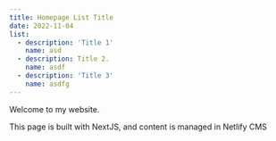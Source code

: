 ```yaml
---
title: Homepage List Title
date: 2022-11-04
list:
  - description: 'Title 1'
    name: asd
  - description: Title 2.
    name: asdf
  - description: 'Title 3'
    name: asdfg
---
```

Welcome to my website.

This page is built with NextJS, and content is managed in Netlify CMS